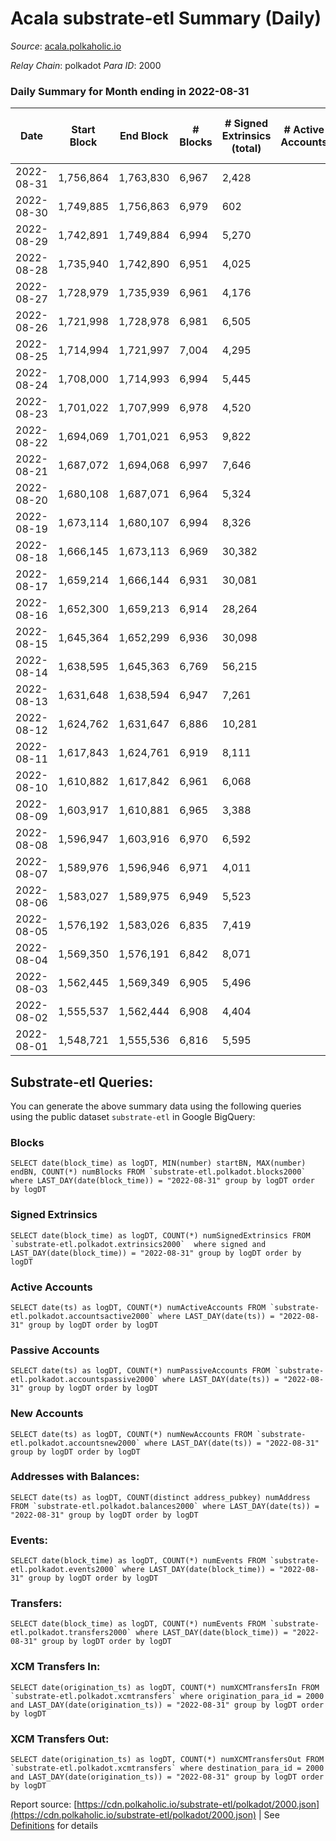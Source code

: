 # Acala substrate-etl Summary (Daily)

_Source_: [acala.polkaholic.io](https://acala.polkaholic.io)

*Relay Chain*: polkadot
*Para ID*: 2000



### Daily Summary for Month ending in 2022-08-31


| Date | Start Block | End Block | # Blocks | # Signed Extrinsics (total) | # Active Accounts | # Passive | # New | # Addresses with Balances | # Events | # Transfers | # XCM Transfers In | # XCM Transfers Out | Issues | 
| ---- | ----------- | --------- | -------- | --------------------------- | ----------------- | --------- | ----- | ------------------------- | -------- | ----------- | ------------------ | ------------------- | ------ |
| 2022-08-31 | 1,756,864 | 1,763,830 | 6,967 | 2,428 |  |  |  | 161,657 | 30,270 | 2,001 ($67,355.96) | 11 ($2,923.49) | 1 ($30,732.10) |  |
| 2022-08-30 | 1,749,885 | 1,756,863 | 6,979 | 602 |  |  |  | 161,638 | 17,494 | 169 ($77,914.64) | 10 ($2,306.88) | 1 ($4,383.31) |  |
| 2022-08-29 | 1,742,891 | 1,749,884 | 6,994 | 5,270 |  |  |  | 161,606 | 43,622 | 1,535 ($174,077.87) | 12 ($821.68) | 1 ($20,260.74) |  |
| 2022-08-28 | 1,735,940 | 1,742,890 | 6,951 | 4,025 |  |  |  | 161,580 | 34,468 | 99 ($132,508.22) | 12 ($91,492.82) | 1 ($1,119.86) |  |
| 2022-08-27 | 1,728,979 | 1,735,939 | 6,961 | 4,176 |  |  |  | 161,564 | 35,283 | 130 ($803,127.24) | 9 ($486.10) | 1 ($6,245.18) |  |
| 2022-08-26 | 1,721,998 | 1,728,978 | 6,981 | 6,505 |  |  |  | 161,543 | 51,804 | 2,497 ($175,275.70) | 20 ($316.14) | 1 ($12,060.02) |  |
| 2022-08-25 | 1,714,994 | 1,721,997 | 7,004 | 4,295 |  |  |  | 161,507 | 36,182 | 141 ($165,490.47) | 11 ($13,280.95) | 1 ($50,386.43) |  |
| 2022-08-24 | 1,708,000 | 1,714,993 | 6,994 | 5,445 |  |  |  | 161,465 | 43,927 | 1,207 ($72,432.13) | 8 ($2,493.55) | 1 ($91.83) |  |
| 2022-08-23 | 1,701,022 | 1,707,999 | 6,978 | 4,520 |  |  |  | 161,431 | 37,502 | 240 ($310,621.90) | 12 ($1,339.58) | 1 ($63.75) |  |
| 2022-08-22 | 1,694,069 | 1,701,021 | 6,953 | 9,822 |  |  |  | 161,405 | 69,001 | 2,670 ($4,274,593.33) | 20 ($16,353.70) | 1 ($28,813.71) |  |
| 2022-08-21 | 1,687,072 | 1,694,068 | 6,997 | 7,646 |  |  |  | 161,353 | 53,731 | 208 ($10,245,296,345.99) | 34 ($3,824.93) | 1 ($4,750.53) |  |
| 2022-08-20 | 1,680,108 | 1,687,071 | 6,964 | 5,324 |  |  |  | 161,318 | 42,453 | 205 ($378,259.30) | 61 ($33,036.28) | 1 ($604.38) |  |
| 2022-08-19 | 1,673,114 | 1,680,107 | 6,994 | 8,326 |  |  |  | 161,262 | 62,547 | 329 ($1,626,234.03) | 118 ($45,016.17) | 1 ($251.60) |  |
| 2022-08-18 | 1,666,145 | 1,673,113 | 6,969 | 30,382 |  |  |  | 161,171 | 189,877 | 181 ($187,762.37) | 87 ($20,178.88) | 1 ($567.73) |  |
| 2022-08-17 | 1,659,214 | 1,666,144 | 6,931 | 30,081 |  |  |  | 161,096 | 180,213 | 2,245 ($738,037.90) | 137 ($42,685.39) | 1 ($460.68) |  |
| 2022-08-16 | 1,652,300 | 1,659,213 | 6,914 | 28,264 |  |  |  | 160,973 | 214,799 | 411 ($1,815,140.15) | 268 ($247,208.82) | 1 ($2,107.12) |  |
| 2022-08-15 | 1,645,364 | 1,652,299 | 6,936 | 30,098 |  |  |  | 160,791 | 261,421 | 7,008 ($3,014,453.80) | 414 ($428,693.35) | 2 ($5,775.71) |  |
| 2022-08-14 | 1,638,595 | 1,645,363 | 6,769 | 56,215 |  |  |  | 160,449 | 457,695 | 24,273 ($6,538,148,677.82) | 1,455 ($2,005,875.54) | 212 ($6,461,967.54) |  |
| 2022-08-13 | 1,631,648 | 1,638,594 | 6,947 | 7,261 |  |  |  | 159,394 | 137,131 | 19,782 ($6,187,793.43) | 404 ($568,158.77) | 294 ($628,943.68) |  |
| 2022-08-12 | 1,624,762 | 1,631,647 | 6,886 | 10,281 |  |  |  | 161,279 | 156,578 | 21,328 ($3,765,471.33) | 446 ($219,722.89) | 333 ($243,736.29) |  |
| 2022-08-11 | 1,617,843 | 1,624,761 | 6,919 | 8,111 |  |  |  | 162,568 | 140,573 | 21,088 ($4,415,179.53) | 472 ($326,940.38) | 389 ($532,195.47) |  |
| 2022-08-10 | 1,610,882 | 1,617,842 | 6,961 | 6,068 |  |  |  | 162,441 | 121,021 | 18,766 ($5,286,569.33) | 507 ($1,017,653.85) | 532 ($1,230,007.89) |  |
| 2022-08-09 | 1,603,917 | 1,610,881 | 6,965 | 3,388 |  |  |  | 162,301 | 95,889 | 15,308 ($4,591,249.14) | 251 ($409,627.29) | 143 ($403,173.27) |  |
| 2022-08-08 | 1,596,947 | 1,603,916 | 6,970 | 6,592 |  |  |  | 162,193 | 121,196 | 18,919 ($3,675,574.23) | 234 ($112,906.70) | 137 ($91,716.88) |  |
| 2022-08-07 | 1,589,976 | 1,596,946 | 6,971 | 4,011 |  |  |  | 162,069 | 101,148 | 16,208 ($4,587,320.19) | 227 ($184,766.89) | 149 ($191,541.09) |  |
| 2022-08-06 | 1,583,027 | 1,589,975 | 6,949 | 5,523 |  |  |  | 161,950 | 115,805 | 18,359 ($5,219,491.50) | 295 ($690,713.63) | 183 ($662,651.55) |  |
| 2022-08-05 | 1,576,192 | 1,583,026 | 6,835 | 7,419 |  |  |  | 161,797 | 129,363 | 20,111 ($3,319,926.67) | 313 ($272,289.59) | 160 ($283,308.80) |  |
| 2022-08-04 | 1,569,350 | 1,576,191 | 6,842 | 8,071 |  |  |  | 161,620 | 126,198 | 16,395 ($6,285,384.99) | 291 ($365,359.91) | 116 ($254,173.38) |  |
| 2022-08-03 | 1,562,445 | 1,569,349 | 6,905 | 5,496 |  |  |  | 161,451 | 101,400 | 12,888 ($3,833,873.15) | 241 ($180,391.83) | 70 ($285,721.74) |  |
| 2022-08-02 | 1,555,537 | 1,562,444 | 6,908 | 4,404 |  |  |  | 161,338 | 94,644 | 11,802 ($4,314,239.05) | 274 ($626,627.80) | 164 ($520,570.73) |  |
| 2022-08-01 | 1,548,721 | 1,555,536 | 6,816 | 5,595 |  |  |  | 161,229 | 101,155 | 13,112 ($3,114,586.90) | 143 ($240,396.18) | 108 ($250,734.62) |  |

## Substrate-etl Queries:
You can generate the above summary data using the following queries using the public dataset `substrate-etl` in Google BigQuery:


### Blocks
```
SELECT date(block_time) as logDT, MIN(number) startBN, MAX(number) endBN, COUNT(*) numBlocks FROM `substrate-etl.polkadot.blocks2000`  where LAST_DAY(date(block_time)) = "2022-08-31" group by logDT order by logDT
```


### Signed Extrinsics
```
SELECT date(block_time) as logDT, COUNT(*) numSignedExtrinsics FROM `substrate-etl.polkadot.extrinsics2000`  where signed and LAST_DAY(date(block_time)) = "2022-08-31" group by logDT order by logDT
```


### Active Accounts
```
SELECT date(ts) as logDT, COUNT(*) numActiveAccounts FROM `substrate-etl.polkadot.accountsactive2000` where LAST_DAY(date(ts)) = "2022-08-31" group by logDT order by logDT
```


### Passive Accounts
```
SELECT date(ts) as logDT, COUNT(*) numPassiveAccounts FROM `substrate-etl.polkadot.accountspassive2000` where LAST_DAY(date(ts)) = "2022-08-31" group by logDT order by logDT
```


### New Accounts
```
SELECT date(ts) as logDT, COUNT(*) numNewAccounts FROM `substrate-etl.polkadot.accountsnew2000` where LAST_DAY(date(ts)) = "2022-08-31" group by logDT order by logDT
```


### Addresses with Balances:
```
SELECT date(ts) as logDT, COUNT(distinct address_pubkey) numAddress FROM `substrate-etl.polkadot.balances2000` where LAST_DAY(date(ts)) = "2022-08-31" group by logDT order by logDT
```


### Events:
```
SELECT date(block_time) as logDT, COUNT(*) numEvents FROM `substrate-etl.polkadot.events2000` where LAST_DAY(date(block_time)) = "2022-08-31" group by logDT order by logDT
```


### Transfers:
```
SELECT date(block_time) as logDT, COUNT(*) numEvents FROM `substrate-etl.polkadot.transfers2000` where LAST_DAY(date(block_time)) = "2022-08-31" group by logDT order by logDT
```


### XCM Transfers In:
```
SELECT date(origination_ts) as logDT, COUNT(*) numXCMTransfersIn FROM `substrate-etl.polkadot.xcmtransfers` where origination_para_id = 2000 and LAST_DAY(date(origination_ts)) = "2022-08-31" group by logDT order by logDT
```


### XCM Transfers Out:
```
SELECT date(origination_ts) as logDT, COUNT(*) numXCMTransfersOut FROM `substrate-etl.polkadot.xcmtransfers` where destination_para_id = 2000 and LAST_DAY(date(origination_ts)) = "2022-08-31" group by logDT order by logDT
```



Report source: [https://cdn.polkaholic.io/substrate-etl/polkadot/2000.json](https://cdn.polkaholic.io/substrate-etl/polkadot/2000.json) | See [Definitions](/DEFINITIONS.md) for details
